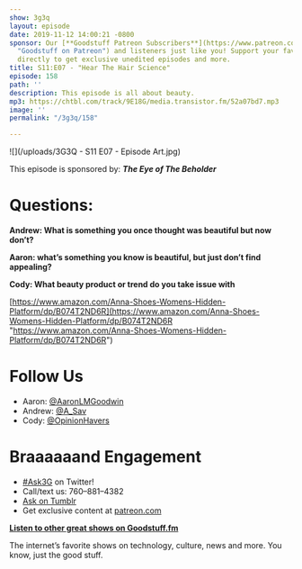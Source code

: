 ```yaml
---
show: 3g3q
layout: episode
date: 2019-11-12 14:00:21 -0800
sponsor: Our [**Goodstuff Patreon Subscribers**](https://www.patreon.com/goodstuff
  "Goodstuff on Patreon") and listeners just like you! Support your favorite podcasts
  directly to get exclusive unedited episodes and more.
title: S11:E07 - "Hear The Hair Science"
episode: 158
path: ''
description: This episode is all about beauty.
mp3: https://chtbl.com/track/9E18G/media.transistor.fm/52a07bd7.mp3
image: ''
permalink: "/3g3q/158"

---
```

![](/uploads/3G3Q - S11 E07 - Episode Art.jpg)

This episode is sponsored by: **_The Eye of The Beholder_**

# Questions:

**Andrew: What is something you once thought was beautiful but now don’t?**

**Aaron: what’s something you know is beautiful, but just don’t find appealing?**

**Cody: What beauty product or trend do you take issue with**

[https://www.amazon.com/Anna-Shoes-Womens-Hidden-Platform/dp/B074T2ND6R](https://www.amazon.com/Anna-Shoes-Womens-Hidden-Platform/dp/B074T2ND6R "https://www.amazon.com/Anna-Shoes-Womens-Hidden-Platform/dp/B074T2ND6R")

# Follow Us

* Aaron: [@AaronLMGoodwin](http://twitter.com/aaronlmgoodwin)
* Andrew: [@A_Sav](http://twitter.com/a_sav)
* Cody: [@OpinionHavers](https://twitter.com/opinionhavers)

# Braaaaaand Engagement

* [#Ask3G](http://twitter.com/) on Twitter!
* Call/text us: 760–881–4382
* [Ask on Tumblr](http://3g3q.co/ask)
* Get exclusive content at [patreon.com](http://www.patreon.com/3g3q)

[**Listen to other great shows on Goodstuff.fm**](http://goodstuff.fm/)

The internet’s favorite shows on technology, culture, news and more. You know, just the good stuff.